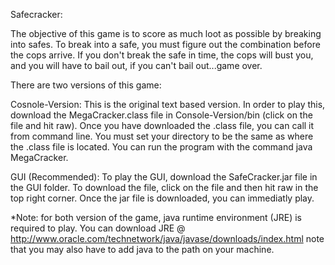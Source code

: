 Safecracker:

The objective of this game is to score as much loot as possible by breaking into safes. 
To break into a safe, you must figure out the combination before the cops arrive. If you don't break the safe in time, the cops
will bust you, and you will have to bail out, if you can't bail out...game over.

There are two versions of this game:

Cosnole-Version: 
This is the original text based version. In order to play this, download the MegaCracker.class file in Console-Version/bin (click on the file and hit raw).
Once you have downloaded the .class file, you can call it from command line. You must set your directory to be the same as where the .class file is located.
You can run the program with the command java MegaCracker.

GUI (Recommended): 
To play the GUI, download the SafeCracker.jar file in the GUI folder. To download the file, click on the file and then hit raw in the top right corner. 
Once the jar file is downloaded, you can immediatly play.

*Note: for both version of the game, java runtime environment (JRE) is required to play. You can download JRE @ http://www.oracle.com/technetwork/java/javase/downloads/index.html
note that you may also have to add java to the path on your machine. 



